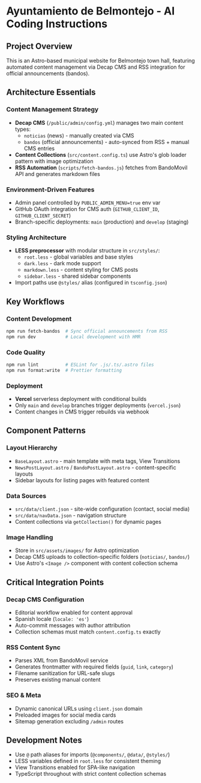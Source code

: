 # Ayuntamiento de Belmontejo - AI Coding Instructions

## Project Overview

This is an Astro-based municipal website for Belmontejo town hall, featuring automated content management via Decap CMS and RSS integration for official announcements (bandos).

## Architecture Essentials

### Content Management Strategy

- **Decap CMS** (`/public/admin/config.yml`) manages two main content types:
  - `noticias` (news) - manually created via CMS
  - `bandos` (official announcements) - auto-synced from RSS + manual CMS entries
- **Content Collections** (`src/content.config.ts`) use Astro's glob loader pattern with image optimization
- **RSS Automation** (`scripts/fetch-bandos.js`) fetches from BandoMovil API and generates markdown files

### Environment-Driven Features

- Admin panel controlled by `PUBLIC_ADMIN_MENU=true` env var
- GitHub OAuth integration for CMS auth (`GITHUB_CLIENT_ID`, `GITHUB_CLIENT_SECRET`)
- Branch-specific deployments: `main` (production) and `develop` (staging)

### Styling Architecture

- **LESS preprocessor** with modular structure in `src/styles/`:
  - `root.less` - global variables and base styles
  - `dark.less` - dark mode support
  - `markdown.less` - content styling for CMS posts
  - `sidebar.less` - shared sidebar components
- Import paths use `@styles/` alias (configured in `tsconfig.json`)

## Key Workflows

### Content Development

```bash
npm run fetch-bandos  # Sync official announcements from RSS
npm run dev           # Local development with HMR
```

### Code Quality

```bash
npm run lint          # ESLint for .js/.ts/.astro files
npm run format:write  # Prettier formatting
```

### Deployment

- **Vercel** serverless deployment with conditional builds
- Only `main` and `develop` branches trigger deployments (`vercel.json`)
- Content changes in CMS trigger rebuilds via webhook

## Component Patterns

### Layout Hierarchy

- `BaseLayout.astro` - main template with meta tags, View Transitions
- `NewsPostLayout.astro` / `BandoPostLayout.astro` - content-specific layouts
- Sidebar layouts for listing pages with featured content

### Data Sources

- `src/data/client.json` - site-wide configuration (contact, social media)
- `src/data/navData.json` - navigation structure
- Content collections via `getCollection()` for dynamic pages

### Image Handling

- Store in `src/assets/images/` for Astro optimization
- Decap CMS uploads to collection-specific folders (`noticias/`, `bandos/`)
- Use Astro's `<Image />` component with content collection schema

## Critical Integration Points

### Decap CMS Configuration

- Editorial workflow enabled for content approval
- Spanish locale (`locale: 'es'`)
- Auto-commit messages with author attribution
- Collection schemas must match `content.config.ts` exactly

### RSS Content Sync

- Parses XML from BandoMovil service
- Generates frontmatter with required fields (`guid`, `link`, `category`)
- Filename sanitization for URL-safe slugs
- Preserves existing manual content

### SEO & Meta

- Dynamic canonical URLs using `client.json` domain
- Preloaded images for social media cards
- Sitemap generation excluding `/admin` routes

## Development Notes

- Use `@` path aliases for imports (`@components/`, `@data/`, `@styles/`)
- LESS variables defined in `root.less` for consistent theming
- View Transitions enabled for SPA-like navigation
- TypeScript throughout with strict content collection schemas

